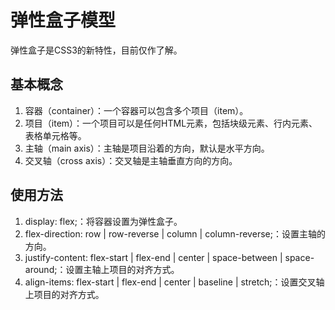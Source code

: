 # 弹性盒子模型

弹性盒子是CSS3的新特性，目前仅作了解。

## 基本概念

1. 容器（container）：一个容器可以包含多个项目（item）。
2. 项目（item）：一个项目可以是任何HTML元素，包括块级元素、行内元素、表格单元格等。
3. 主轴（main axis）：主轴是项目沿着的方向，默认是水平方向。
4. 交叉轴（cross axis）：交叉轴是主轴垂直方向的方向。

## 使用方法

1. display: flex;：将容器设置为弹性盒子。
2. flex-direction: row | row-reverse | column | column-reverse;：设置主轴的方向。
3. justify-content: flex-start | flex-end | center | space-between | space-around;：设置主轴上项目的对齐方式。
4. align-items: flex-start | flex-end | center | baseline | stretch;：设置交叉轴上项目的对齐方式。